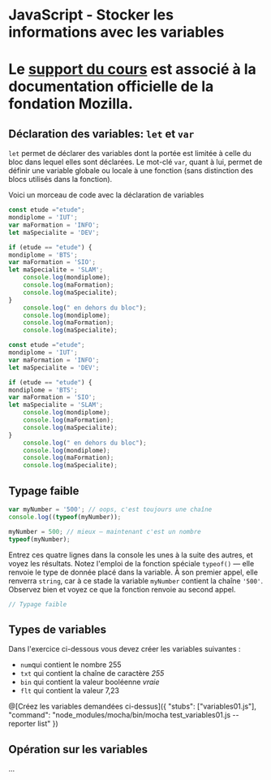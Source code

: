 # JavaScript - Stocker les informations avec les variables

# Le [support du cours](https://developer.mozilla.org/fr/docs/Learn/JavaScript/First_steps/Variables) est associé à la documentation officielle de la fondation Mozilla.  



## Déclaration des variables:   `let` et `var`

`let` permet de déclarer des variables dont la portée est limitée à celle du bloc dans lequel elles sont déclarées. 
Le mot-clé `var`, quant à lui, permet de définir une variable globale ou locale à une fonction (sans distinction des blocs utilisés dans la fonction).

Voici un morceau de code avec la déclaration de variables

```javascript 
const etude ="etude";
mondiplome = 'IUT';
var maFormation = 'INFO';
let maSpecialite = 'DEV';

if (etude == "etude") {
mondiplome = 'BTS';
var maFormation = 'SIO';
let maSpecialite = 'SLAM';
    console.log(mondiplome);
    console.log(maFormation);
    console.log(maSpecialite);
}
    console.log(" en dehors du bloc");
    console.log(mondiplome);
    console.log(maFormation);
    console.log(maSpecialite);
```



```javascript runnable
const etude ="etude";
mondiplome = 'IUT';
var maFormation = 'INFO';
let maSpecialite = 'DEV';

if (etude == "etude") {
mondiplome = 'BTS';
var maFormation = 'SIO';
let maSpecialite = 'SLAM';
    console.log(mondiplome);
    console.log(maFormation);
    console.log(maSpecialite);
}
    console.log(" en dehors du bloc");
    console.log(mondiplome);
    console.log(maFormation);
    console.log(maSpecialite);

```

## Typage faible
```javascript
var myNumber = '500'; // oops, c'est toujours une chaîne
console.log((typeof(myNumber));
```
```javascript
myNumber = 500; // mieux — maintenant c'est un nombre
typeof(myNumber);
```
Entrez ces quatre lignes dans la console les unes à la suite des autres, et voyez les résultats. Notez l'emploi de la fonction spéciale `typeof()` — elle renvoie le type de donnée placé dans la variable. À son premier appel, elle renverra `string`, car à ce stade la variable `myNumber` contient la chaîne `'500'`. Observez bien et voyez ce que la fonction renvoie au second appel.

```javascript runnable
// Typage faible
```

## Types de variables

Dans l'exercice ci-dessous vous devez créer les variables suivantes : 
- `num`qui contient le nombre 255  
- `txt` qui contient la chaîne de caractère *255*  
- `bin` qui contient la valeur booléenne *vraie*  
- `flt` qui contient la valeur 7,23  

@[Créez les variables demandées ci-dessus]({ "stubs": ["variables01.js"], "command": "node_modules/mocha/bin/mocha test_variables01.js --reporter list" })

## Opération sur les variables

...
